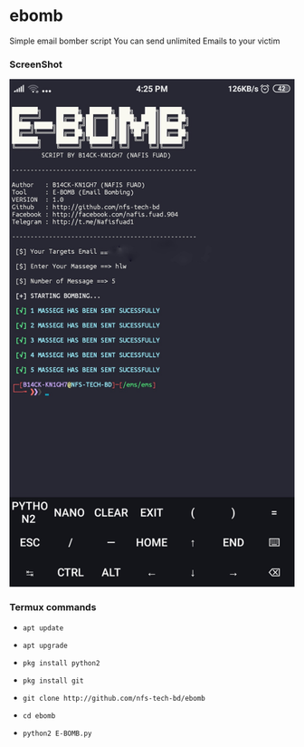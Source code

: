 # ebomb
Simple email bomber script
You can send unlimited Emails to your victim

### ScreenShot

<img src="https://raw.githubusercontent.com/nfs-tech-bd/ebomb/main/Screenshot_2021-04-22-16-25-13-725_com.termux-01.jpeg">

### Termux commands

* `apt update`

* `apt upgrade`

* `pkg install python2`

* `pkg install git`

* `git clone http://github.com/nfs-tech-bd/ebomb`

* `cd ebomb`

* `python2 E-BOMB.py`
